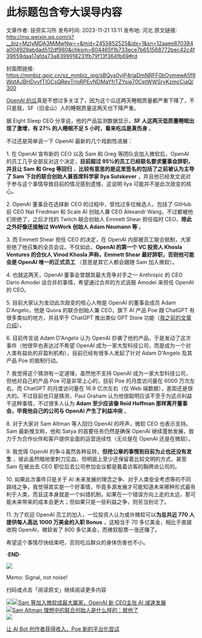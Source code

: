 # 此标题包含夸大误导内容

文章作者: 投资实习所
发布时间: 2023-11-21 13:11
发布地: 河北
原文链接: http://mp.weixin.qq.com/s?__biz=MzIyMDA3MjMwNw==&mid=2455852525&idx=1&sn=12aaee870384a004929abdad512df980&chksm=804465f1b733ece7b651568772bec42c4f39659daa17afda73a8399918231fb79f13f364fb69#rd

封面图链接: https://mmbiz.qpic.cn/sz_mmbiz_jpg/sBQys0vjP4riaDmNRFF0bOymewA5f9WqtAJBHDvvfTlGCsQRevTrIoRPEvNDMaYfrTZYsia70CetWWSryKzmcCiaQ/300

[OpenAI
的瓜](http://mp.weixin.qq.com/s?__biz=MzIyMDA3MjMwNw==&mid=2455852511&idx=1&sn=d406808f38308a0bc5024e3704665717&chksm=804465c3b733ecd57a7aef2f0ce4d9dcada50878ed234fe1b6487d4a3dc8bd63eb6e2d88e30e&scene=21#wechat_redirect)真是不想过多关注了，因为这个瓜这两天睡眠质量都严重下降了，不只是我，SF（旧金山）人的睡眠质量这两天也下降严重。

据 Eight Sleep CEO 分享说，他的产品监测数据显示，**SF 人这两天低质量睡眠出现了激增，有 27% 的人睡眠不足 5
小时，看来吃瓜是真伤身** 。  

不过还是简单说一下 OpenAI 最新的几个戏剧性进展：

1\. 在 OpenAI 宣布新的 CEO 以及 Sam 和 Greg 等团队会加入微软后，OpenAI 的员工几乎全部反对这个决定，**目前超过
95%的员工已经联名要求董事会辞职，并且让 Sam 和 Greg 等回归** ，**比较有意思的是这里签名的包括了之前被认为主导了 Sam
下台的联合创始人兼首席科学家 Ilya Sutskever** ，并且他已经发文说对于参与这个事情导致目前的情况感到遗憾，这说明 llya
可能并不是此次政变的核心。

2\. OpenAI 董事会在选择新 CEO 的过程中，曾找过多位候选人，包括了 GitHub 前 CEO Nat Friedman 和 Scale AI
创始人兼 CEO Alexandr Wang，不过都被他们拒绝了，之后才找的 Twitch 联合创始人 Emmett Shear 担任临时
CEO，**除此之外好像还接触过 WeWork 创始人 Adam Neumann 等** 。

3\. 而 Emmett Shear 担任 CEO 的决定，在 OpenAI 内部被员工联合抵制，大家拒绝了他召集的全员会议。不仅如此，**OpenAI
的第一个 VC 投资人 Khosla Ventures 的合伙人 Vinod Khosla 声称，Emmett Shear 最好辞职，否则他可能会是
OpenAI 唯一的正式员工** （意思是其它人都会跟随 Sam 加入微软）。

4\. 也就这两天，OpenAI 董事会曾跟其最大竞争对手之一 Anthropic 的 CEO Dario Amodei
谈合并的事情，希望通过合并的方式说服 Amodei 来担任 OpenAI 的 CEO。

5\. 目前大家认为发动此次政变的核心人物是 OpenAI 的董事会成员 Adam D'Angelo，他是 Quora 的联合创始人兼 CEO，旗下 AI
产品 Poe 跟 ChatGPT 有很多类似的地方，并且早于 ChatGPT 推出类似 GPT Store
功能（[我之前的文章介绍](http://mp.weixin.qq.com/s?__biz=MzIyMDA3MjMwNw==&mid=2455852338&idx=1&sn=04407717d61e72356f3f3c748da0f4a7&chksm=8044652eb733ec38c33b43c99b6e93ee0ff36bd6e5f3db6e0d974fe5e4a90291d29a96024e3f&scene=21#wechat_redirect)）。

6\. 目前传言说 Adam D'Angelo 认为 OpenAI 抄袭了他的产品，于是发动了这次事件（他很早也表达过不希望 OpenAI
成为一家大型科技公司，而是成为一个对人类有益处的非盈利机构），目前已经有很多人发起了针对 Adam D'Angelo 及其产品 Poe 的抵制行动。

7\. 我觉得这个猜测有一定道理，虽然他不支持 OpenAI 成为一家大型科技公司，但他对自己的产品 Poe 可是非常上心的，目前 Poe 的月度访问量在
6000 万次左右，而 ChatGPT 的月度访问量在 16.9 亿次左右（仅 Web 端数据），差距还是很大的。不过目前也只是猜测，Paul Graham
认为他很聪明应该不至于为这点利益干这种事情，不过很多人认为 **Adam 至少应该像 Reid Hoffman 那样离开董事会，毕竟他自己的公司与
OpenAI 产生了利益冲突** 。

8\. 对于大家对 Sam Altman 等人回归 OpenAI 的呼声，微软 CEO 也表示支持。Sam 最新推文称，他和 Satya
的首要任务仍然是确保 OpenAI 继续蓬勃发展，致力于为合作伙伴和客户提供全面的运营连续性（无论是在 OpenAI 还是在微软）。

9\. 我觉得 OpenAI 的争斗虽然各种反转，**但抢公章的事情到目前为止也还没有发生**
，彼此虽然暗地里刺刀见血，但明面上至少还保留着比较文明的方式，甚至 Sam 在被出去 CEO 职位后去公司参加会议都是戴着访客的胸牌进公司的。

10\. 如果此次事件只是关于 AI
未来发展的理念之争、对于人类安全考虑等的不同路线之争，我觉得其实是一个好事情，毕竟多源发展才可能知道未来哪种形式最有利于人类，而且这本身就是一个纠错机制，如果在一个错误方向上走的太远，那可能未来带来的成本会更大；但如果只是一些利益之争，则另当别论了。

11\. 为了欢迎 OpenAI 员工的加入，一位投资人认为或许微软可以**为总共近 770 人提供每人高达 1000 万美金的入职 Bonus**
，这相当于 70 多亿美金，相比于直接收购 OpenAI，微软省了 800 多亿美金，而微软股票一涨还赚了。

希望这个事情尽快结束吧，否则吃瓜群众的身体伤害也不小。

**·END·**

![](https://mmbiz.qpic.cn/sz_mmbiz_png/sBQys0vjP4riaDmNRFF0bOymewA5f9WqtWJIDsjs5asOe69xaJjOwHqria6K8bEEx2GfjZCKF5kgFkzia13qykprA/640?wx_fmt=png&from=appmsg)  

Memo: Signal, not noise!

扫码或点击「阅读原文」继续阅读更多内容

![](https://mmbiz.qpic.cn/mmbiz_png/mrJibAziaMQhQGoNHniac6wGOyRe172dlS0HCYicyjiaCTtly2pULIz6YPNsXeRjoQFSuDYezsia4ibhbAc1X3GKtVRyw/640?wx_fmt=png&wxfrom=5&wx_lazy=1&wx_co=1)[![](https://mmbiz.qpic.cn/sz_mmbiz_jpg/sBQys0vjP4pRIgQK2ThvpZr71Az9uTLEEJuvsTH5WoxXMZ8CVfOR1GGzV7LbdR5RMxuRgjby7piaIWCbMD2Rr0Q/640?wx_fmt=jpeg)Sam
等加入微软成最大赢家，OpenAI 新 CEO主张 AI
减速发展](https://mp.weixin.qq.com/s?__biz=MzIyMDA3MjMwNw==&mid=2455852511&idx=1&sn=d406808f38308a0bc5024e3704665717&chksm=804465c3b733ecd57a7aef2f0ce4d9dcada50878ed234fe1b6487d4a3dc8bd63eb6e2d88e30e&scene=21#wechat_redirect)  
[![](https://mmbiz.qpic.cn/sz_mmbiz_jpg/sBQys0vjP4qheq4VjWibOib5X0TiafwYDWB5QicD7xNrnPgjUB0dXnNlp7icP9yWVU4omUjc4v0eorbvDvIvaMtqnGg/640?wx_fmt=jpeg)Sam
Altman
理想中的联合创始人是什么样的：就他了](https://mp.weixin.qq.com/s?__biz=MzIyMDA3MjMwNw==&mid=2455852498&idx=1&sn=c40e40328b96b02d2d91fd6947fc4b33&chksm=804465ceb733ecd85dfec6a88d0a008b9c083a71e738f9e9e0d4f7a30fc7c3b8e282fe13a609&scene=21#wechat_redirect)  
[![](https://mmbiz.qpic.cn/sz_mmbiz_jpg/sBQys0vjP4oXeuC7MTyyewmMbYxkpgg8L9WWIz0e6yGftrhhg75y5OwSeWnzWMiaMjx4KicibgdYqtUgmFSkqWBnw/640?wx_fmt=jpeg)](https://mp.weixin.qq.com/s?__biz=MzIyMDA3MjMwNw==&mid=2455852338&idx=1&sn=04407717d61e72356f3f3c748da0f4a7&chksm=8044652eb733ec38c33b43c99b6e93ee0ff36bd6e5f3db6e0d974fe5e4a90291d29a96024e3f&scene=21#wechat_redirect)

[让 AI Bot 创作者获得收入，Poe
新的平台化尝试](https://mp.weixin.qq.com/s?__biz=MzIyMDA3MjMwNw==&mid=2455852338&idx=1&sn=04407717d61e72356f3f3c748da0f4a7&chksm=8044652eb733ec38c33b43c99b6e93ee0ff36bd6e5f3db6e0d974fe5e4a90291d29a96024e3f&scene=21#wechat_redirect)

